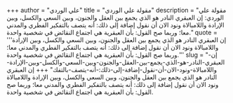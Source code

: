 +++
author = "علي الوردي"
title = "مقولة علي الوردي"
description = "مقولة علي الوردي: إن العبقري النادر هو الذي يجمع بين العقل والجنون، وبين السعي والكسل، وبين الإرادة واللامبالاة ونود الان أن نقول إضافة إلى ذلك: أنه يتصف بالتفكير الفطري والمدني معا؛ وربما صح القول: بأن العبقرية هي اجتماع النقائض في شخصية واحدة."
quote = '''إن العبقري النادر هو الذي يجمع بين العقل والجنون، وبين السعي والكسل، وبين الإرادة واللامبالاة ونود الان أن نقول إضافة إلى ذلك: أنه يتصف بالتفكير الفطري والمدني معا؛ وربما صح القول: بأن العبقرية هي اجتماع النقائض في شخصية واحدة.'''
slug = "إن-العبقري-النادر-هو-الذي-يجمع-بين-العقل-والجنون-وبين-السعي-والكسل-وبين-الإرادة-واللامبالاة-ونود-الان-أن-نقول-إضافة-إلى-ذلك:-أنه-يتصف-بالتفك"
+++
إن العبقري النادر هو الذي يجمع بين العقل والجنون، وبين السعي والكسل، وبين الإرادة واللامبالاة ونود الان أن نقول إضافة إلى ذلك: أنه يتصف بالتفكير الفطري والمدني معا؛ وربما صح القول: بأن العبقرية هي اجتماع النقائض في شخصية واحدة.
